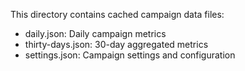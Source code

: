 This directory contains cached campaign data files:
- daily.json: Daily campaign metrics
- thirty-days.json: 30-day aggregated metrics
- settings.json: Campaign settings and configuration 